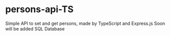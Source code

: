 # persons-api-TS
Simple API to set and get persons, made by TypeScript and Express.js
Soon will be added SQL Database
